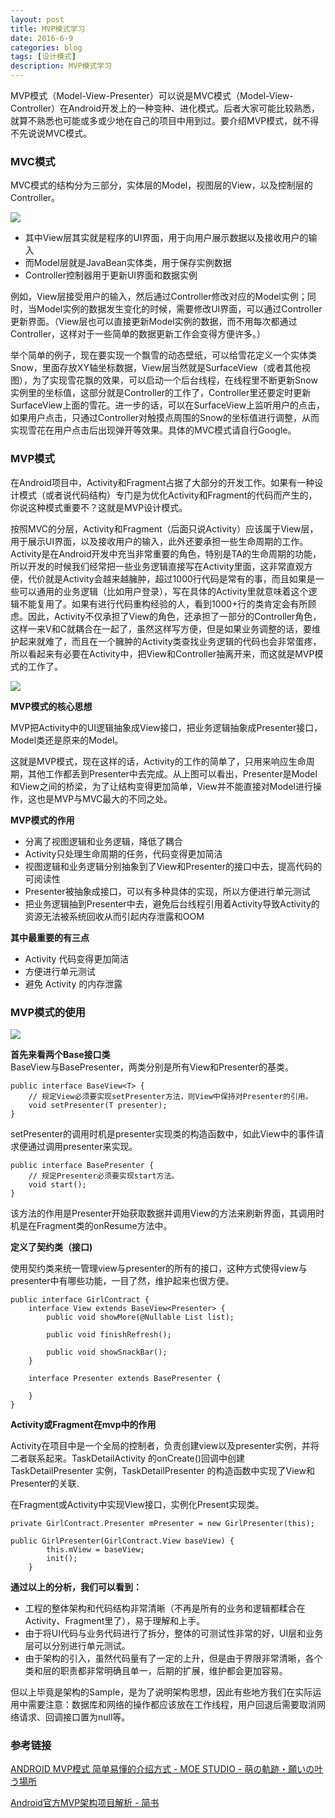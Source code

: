 ```yaml
---
layout: post
title: MVP模式学习
date: 2016-6-9
categories: blog
tags: [设计模式]
description: MVP模式学习
---
```


MVP模式（Model-View-Presenter）可以说是MVC模式（Model-View-Controller）在Android开发上的一种变种、进化模式。后者大家可能比较熟悉，就算不熟悉也可能或多或少地在自己的项目中用到过。要介绍MVP模式，就不得不先说说MVC模式。

### MVC模式

MVC模式的结构分为三部分，实体层的Model，视图层的View，以及控制层的Controller。

![](http://7xih5c.com1.z0.glb.clouddn.com/15-10-11/13126761.jpg)


- 其中View层其实就是程序的UI界面，用于向用户展示数据以及接收用户的输入      
- 而Model层就是JavaBean实体类，用于保存实例数据         
- Controller控制器用于更新UI界面和数据实例              

例如，View层接受用户的输入，然后通过Controller修改对应的Model实例；同时，当Model实例的数据发生变化的时候，需要修改UI界面，可以通过Controller更新界面。（View层也可以直接更新Model实例的数据，而不用每次都通过Controller，这样对于一些简单的数据更新工作会变得方便许多。）

举个简单的例子，现在要实现一个飘雪的动态壁纸，可以给雪花定义一个实体类Snow，里面存放XY轴坐标数据，View层当然就是SurfaceView（或者其他视图），为了实现雪花飘的效果，可以启动一个后台线程，在线程里不断更新Snow实例里的坐标值，这部分就是Controller的工作了，Controller里还要定时更新SurfaceView上面的雪花。进一步的话，可以在SurfaceView上监听用户的点击，如果用户点击，只通过Controller对触摸点周围的Snow的坐标值进行调整，从而实现雪花在用户点击后出现弹开等效果。具体的MVC模式请自行Google。


### MVP模式

在Android项目中，Activity和Fragment占据了大部分的开发工作。如果有一种设计模式（或者说代码结构）专门是为优化Activity和Fragment的代码而产生的，你说这种模式重要不？这就是MVP设计模式。

按照MVC的分层，Activity和Fragment（后面只说Activity）应该属于View层，用于展示UI界面，以及接收用户的输入，此外还要承担一些生命周期的工作。Activity是在Android开发中充当非常重要的角色，特别是TA的生命周期的功能，所以开发的时候我们经常把一些业务逻辑直接写在Activity里面，这非常直观方便，代价就是Activity会越来越臃肿，超过1000行代码是常有的事，而且如果是一些可以通用的业务逻辑（比如用户登录），写在具体的Activity里就意味着这个逻辑不能复用了。如果有进行代码重构经验的人，看到1000+行的类肯定会有所顾虑。因此，Activity不仅承担了View的角色，还承担了一部分的Controller角色，这样一来V和C就耦合在一起了，虽然这样写方便，但是如果业务调整的话，要维护起来就难了，而且在一个臃肿的Activity类查找业务逻辑的代码也会非常蛋疼，所以看起来有必要在Activity中，把View和Controller抽离开来，而这就是MVP模式的工作了。


![](http://7xih5c.com1.z0.glb.clouddn.com/15-10-11/2114527.jpg)


**MVP模式的核心思想**

MVP把Activity中的UI逻辑抽象成View接口，把业务逻辑抽象成Presenter接口，Model类还是原来的Model。

这就是MVP模式，现在这样的话，Activity的工作的简单了，只用来响应生命周期，其他工作都丢到Presenter中去完成。从上图可以看出，Presenter是Model和View之间的桥梁，为了让结构变得更加简单，View并不能直接对Model进行操作，这也是MVP与MVC最大的不同之处。

**MVP模式的作用**

- 分离了视图逻辑和业务逻辑，降低了耦合      
- Activity只处理生命周期的任务，代码变得更加简洁     
- 视图逻辑和业务逻辑分别抽象到了View和Presenter的接口中去，提高代码的可阅读性        
- Presenter被抽象成接口，可以有多种具体的实现，所以方便进行单元测试     
- 把业务逻辑抽到Presenter中去，避免后台线程引用着Activity导致Activity的资源无法被系统回收从而引起内存泄露和OOM  

**其中最重要的有三点**

- Activity 代码变得更加简洁         
- 方便进行单元测试             
- 避免 Activity 的内存泄露   


### MVP模式的使用

![](http://7xih5c.com1.z0.glb.clouddn.com/15-10-12/94032090.jpg)


**首先来看两个Base接口类**            
BaseView与BasePresenter，两类分别是所有View和Presenter的基类。

```
public interface BaseView<T> {
    // 规定View必须要实现setPresenter方法，则View中保持对Presenter的引用。
    void setPresenter(T presenter);
}
``` 

setPresenter的调用时机是presenter实现类的构造函数中，如此View中的事件请求便通过调用presenter来实现。

```
public interface BasePresenter {
    // 规定Presenter必须要实现start方法。
    void start();
}
```

该方法的作用是Presenter开始获取数据并调用View的方法来刷新界面，其调用时机是在Fragment类的onResume方法中。


**定义了契约类（接口)** 

使用契约类来统一管理view与presenter的所有的接口，这种方式使得view与presenter中有哪些功能，一目了然，维护起来也很方便。

```
public interface GirlContract {
    interface View extends BaseView<Presenter> {
        public void showMore(@Nullable List list);

        public void finishRefresh();

        public void showSnackBar();
    }

    interface Presenter extends BasePresenter {

    }
}
```


**Activity或Fragment在mvp中的作用**      

Activity在项目中是一个全局的控制者，负责创建view以及presenter实例，并将二者联系起来。TaskDetailActivity 的onCreate()回调中创建TaskDetailPresenter 实例，TaskDetailPresenter 的构造函数中实现了View和Presenter的关联.

在Fragment或Activity中实现View接口，实例化Present实现类。


```
private GirlContract.Presenter mPresenter = new GirlPresenter(this);
```


```
public GirlPresenter(GirlContract.View baseView) {
        this.mView = baseView;
        init();
    }
```


**通过以上的分析，我们可以看到：**

- 工程的整体架构和代码结构非常清晰（不再是所有的业务和逻辑都糅合在Activity、Fragment里了），易于理解和上手。    
- 由于将UI代码与业务代码进行了拆分，整体的可测试性非常的好，UI层和业务层可以分别进行单元测试。   
- 由于架构的引入，虽然代码量有了一定的上升，但是由于界限非常清晰，各个类和层的职责都非常明确且单一，后期的扩展，维护都会更加容易。    

但以上毕竟是架构的Sample，是为了说明架构思想，因此有些地方我们在实际运用中需要注意：数据库和网络的操作都应该放在工作线程，用户回退后需要取消网络请求、回调接口置为null等。



### 参考链接

[ANDROID MVP模式 简单易懂的介绍方式 - MOE STUDIO - 萌の軌跡・願いの叶う場所](http://kaedea.com/2015/10/11/android-mvp-pattern/)


[Android官方MVP架构项目解析 - 简书](http://www.jianshu.com/p/389c9ae1a82c)

